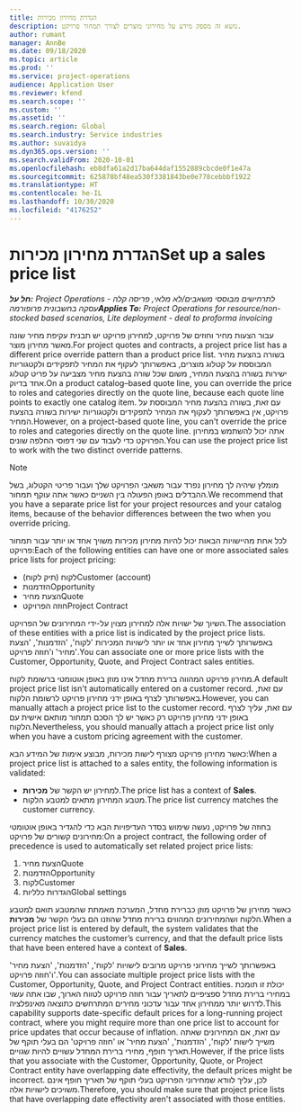 ```yaml
---
title: הגדרת מחירון מכירות
description: נושא זה מספק מידע על מחירוני מוצרים לצורך תמחור פרויקט.
author: rumant
manager: AnnBe
ms.date: 09/18/2020
ms.topic: article
ms.prod: ''
ms.service: project-operations
audience: Application User
ms.reviewer: kfend
ms.search.scope: ''
ms.custom: ''
ms.assetid: ''
ms.search.region: Global
ms.search.industry: Service industries
ms.author: suvaidya
ms.dyn365.ops.version: ''
ms.search.validFrom: 2020-10-01
ms.openlocfilehash: eb8dfa61a2d17ba644daf1552889cbcde0f1e47a
ms.sourcegitcommit: 625878bf48ea530f3381843be0e778cebbbf1922
ms.translationtype: HT
ms.contentlocale: he-IL
ms.lasthandoff: 10/30/2020
ms.locfileid: "4176252"
---
```

# <a name="set-up-a-sales-price-list"></a><span data-ttu-id="2db65-103">הגדרת מחירון מכירות</span><span class="sxs-lookup"><span data-stu-id="2db65-103">Set up a sales price list</span></span>

<span data-ttu-id="2db65-104">_**חל על:** Project Operations לתרחישים מבוססי משאבים/לא מלאי, פריסה קלה - עסקה בחשבונית פרופורמה_</span><span class="sxs-lookup"><span data-stu-id="2db65-104">_**Applies To:** Project Operations for resource/non-stocked based scenarios, Lite deployment - deal to proforma invoicing_</span></span>

<span data-ttu-id="2db65-105">עבור הצעות מחיר וחוזים של פרויקט, למחירון פרויקט יש תבנית עקיפת מחיר שונה מאשר מחירון מוצר.</span><span class="sxs-lookup"><span data-stu-id="2db65-105">For project quotes and contracts, a project price list has a different price override pattern than a product price list.</span></span> <span data-ttu-id="2db65-106">בשורה בהצעת מחיר המבוססת על קטלוג מוצרים, באפשרותך לעקוף את המחיר לתפקידים ולקטגוריות ישירות בשורה בהצעת המחיר, משום שכל שורה בהצעת מחיר מצביעה על פריט קטלוג אחד בדיוק.</span><span class="sxs-lookup"><span data-stu-id="2db65-106">On a product catalog–based quote line, you can override the price to roles and categories directly on the quote line, because each quote line points to exactly one catalog item.</span></span> <span data-ttu-id="2db65-107">עם זאת, בשורה בהצעת מחיר המבוססת על פרויקט, אין באפשרותך לעקוף את המחיר לתפקידים ולקטגוריות ישירות בשורה בהצעת המחיר.</span><span class="sxs-lookup"><span data-stu-id="2db65-107">However, on a project-based quote line, you can't override the price to roles and categories directly on the quote line.</span></span> <span data-ttu-id="2db65-108">אתה יכול להשתמש במחירון הפרויקט כדי לעבוד עם שני דפוסי החלפה שונים.</span><span class="sxs-lookup"><span data-stu-id="2db65-108">You can use the project price list to work with the two distinct override patterns.</span></span>

> [!NOTE]
> <span data-ttu-id="2db65-109">מומלץ שיהיה לך מחירון נפרד עבור משאבי הפרויקט שלך ועבור פריטי הקטלוג, בשל ההבדלים באופן הפעולה בין השניים כאשר אתה עוקף תמחור.</span><span class="sxs-lookup"><span data-stu-id="2db65-109">We recommend that you have a separate price list for your project resources and your catalog items, because of the behavior differences between the two when you override pricing.</span></span>

<span data-ttu-id="2db65-110">לכל אחת מהיישויות הבאות יכול להיות מחירון מכירות משויך אחד או יותר עבור תמחור פרויקט:</span><span class="sxs-lookup"><span data-stu-id="2db65-110">Each of the following entities can have one or more associated sales price lists for project pricing:</span></span>

- <span data-ttu-id="2db65-111">לקוח (תיק לקוח)</span><span class="sxs-lookup"><span data-stu-id="2db65-111">Customer (account)</span></span> 
- <span data-ttu-id="2db65-112">הזדמנות</span><span class="sxs-lookup"><span data-stu-id="2db65-112">Opportunity</span></span> 
- <span data-ttu-id="2db65-113">הצעת מחיר</span><span class="sxs-lookup"><span data-stu-id="2db65-113">Quote</span></span> 
- <span data-ttu-id="2db65-114">חוזה הפרויקט</span><span class="sxs-lookup"><span data-stu-id="2db65-114">Project Contract</span></span>

<span data-ttu-id="2db65-115">השיוך של ישויות אלה למחירון מצוין על-ידי המחירונים של הפרויקט.</span><span class="sxs-lookup"><span data-stu-id="2db65-115">The association of these entities with a price list is indicated by the project price lists.</span></span> <span data-ttu-id="2db65-116">באפשרותך לשייך מחירון אחד או יותר לישויות המכירות 'לקוח', 'הזדמנות', 'הצעת מחיר' ו'חוזה פרויקט'.</span><span class="sxs-lookup"><span data-stu-id="2db65-116">You can associate one or more price lists with the Customer, Opportunity, Quote, and Project Contract sales entities.</span></span>

<span data-ttu-id="2db65-117">מחירון פרויקט המהווה ברירת מחדל אינו מוזן באופן אוטומטי ברשומת לקוח.</span><span class="sxs-lookup"><span data-stu-id="2db65-117">A default project price list isn't automatically entered on a customer record.</span></span> <span data-ttu-id="2db65-118">עם זאת, באפשרותך לצרף באופן ידני מחירון פרויקט לרשומת הלקוח.</span><span class="sxs-lookup"><span data-stu-id="2db65-118">However, you can manually attach a project price list to the customer record.</span></span> <span data-ttu-id="2db65-119">עם זאת, עליך לצרף באופן ידני מחירון פרויקט רק כאשר יש לך הסכם תמחור מותאם אישית עם הלקוח.</span><span class="sxs-lookup"><span data-stu-id="2db65-119">Nevertheless, you should manually attach a project price list only when you have a custom pricing agreement with the customer.</span></span> 

<span data-ttu-id="2db65-120">כאשר מחירון פרויקט מצורף לישות מכירות, מבוצע אימות של המידע הבא:</span><span class="sxs-lookup"><span data-stu-id="2db65-120">When a project price list is attached to a sales entity, the following information is validated:</span></span>

- <span data-ttu-id="2db65-121">למחירון יש הקשר של **מכירות**.</span><span class="sxs-lookup"><span data-stu-id="2db65-121">The price list has a context of **Sales**.</span></span> 
- <span data-ttu-id="2db65-122">מטבע המחירון מתאים למטבע הלקוח.</span><span class="sxs-lookup"><span data-stu-id="2db65-122">The price list currency matches the customer currency.</span></span> 

<span data-ttu-id="2db65-123">בחוזה של פרויקט, נעשה שימוש בסדר העדיפויות הבא כדי להגדיר באופן אוטומטי מחירונים קשורים של פרויקט:</span><span class="sxs-lookup"><span data-stu-id="2db65-123">On a project contract, the following order of precedence is used to automatically set related project price lists:</span></span>

1. <span data-ttu-id="2db65-124">הצעת מחיר</span><span class="sxs-lookup"><span data-stu-id="2db65-124">Quote</span></span>
2. <span data-ttu-id="2db65-125">הזדמנות</span><span class="sxs-lookup"><span data-stu-id="2db65-125">Opportunity</span></span>
3. <span data-ttu-id="2db65-126">לקוח</span><span class="sxs-lookup"><span data-stu-id="2db65-126">Customer</span></span> 
4. <span data-ttu-id="2db65-127">הגדרות כלליות</span><span class="sxs-lookup"><span data-stu-id="2db65-127">Global settings</span></span> 

<span data-ttu-id="2db65-128">כאשר מחירון של פרויקט מוזן כברירת מחדל, המערכת מאמתת שהמטבע תואם למטבע הלקוח ושהמחירונים המהווים ברירת מחדל שהוזנו הם בעלי הקשר של **מכירות**.</span><span class="sxs-lookup"><span data-stu-id="2db65-128">When a project price list is entered by default, the system validates that the currency matches the customer’s currency, and that the default price lists that have been entered have a context of **Sales**.</span></span>

<span data-ttu-id="2db65-129">באפשרותך לשייך מחירוני פרויקט מרובים לישויות 'לקוח', 'הזדמנות', 'הצעת מחיר' ו'חוזה פרויקט'.</span><span class="sxs-lookup"><span data-stu-id="2db65-129">You can associate multiple project price lists with the Customer, Opportunity, Quote, and Project Contract entities.</span></span> <span data-ttu-id="2db65-130">יכולת זו תומכת במחירי ברירת מחדל ספציפיים לתאריך עבור חוזה פרויקט לטווח הארוך, שבו אתה עשוי לדרוש יותר ממחירון אחד עבור עדכוני מחירים המתרחשים כתוצאה מאינפלציה.</span><span class="sxs-lookup"><span data-stu-id="2db65-130">This capability supports date-specific default prices for a long-running project contract, where you might require more than one price list to account for price updates that occur because of inflation.</span></span> <span data-ttu-id="2db65-131">עם זאת, אם המחירונים שאתה משייך לישות 'לקוח', 'הזדמנות', 'הצעת מחיר' או 'חוזה פרויקט' הם בעלי תוקף של תאריך חופף, מחירי ברירת המחדל עשויים להיות שגויים.</span><span class="sxs-lookup"><span data-stu-id="2db65-131">However, if the price lists that you associate with the Customer, Opportunity, Quote, or Project Contract entity have overlapping date effectivity, the default prices might be incorrect.</span></span> <span data-ttu-id="2db65-132">לכן, עליך לוודא שמחירוני הפרויקט בעלי תוקף של תאריך חופף אינם משויכים לישויות אלה.</span><span class="sxs-lookup"><span data-stu-id="2db65-132">Therefore, you should make sure that project price lists that have overlapping date effectivity aren't associated with those entities.</span></span>
